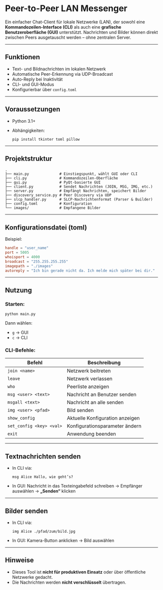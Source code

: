 # Peer-to-Peer LAN Messenger

Ein einfacher Chat-Client für lokale Netzwerke (LAN), der sowohl eine **Kommandozeilen-Interface (CLI)** als auch eine **grafische Benutzeroberfläche (GUI)** unterstützt. Nachrichten und Bilder können direkt zwischen Peers ausgetauscht werden – ohne zentralen Server.

---

## Funktionen

- Text- und Bildnachrichten im lokalen Netzwerk
- Automatische Peer-Erkennung via UDP-Broadcast
- Auto-Reply bei Inaktivität
- CLI- und GUI-Modus
- Konfigurierbar über `config.toml`

---

## Voraussetzungen

- Python 3.1+
- Abhängigkeiten:

  ```
  pip install tkinter toml pillow
  ```

---

## Projektstruktur

```
.
├── main.py              # Einstiegspunkt, wählt GUI oder CLI
├── cli.py               # Kommandozeilen-Oberfläche
├── gui.py               # PyQt-basierte GUI
├── client.py            # Sendet Nachrichten (JOIN, MSG, IMG, etc.)
├── server.py            # Empfängt Nachrichten, speichert Bilder
├── discovery_service.py # Peer Discovery via UDP
├── slcp_handler.py      # SLCP-Nachrichtenformat (Parser & Builder)
├── config.toml          # Konfiguration
└── images/              # Empfangene Bilder
```

---

##  Konfigurationsdatei (toml)

Beispiel:

```toml
handle = "user_name"
port = 5005
whoisport = 4000
broadcast = "255.255.255.255"
imagepath = "./images"
autoreply = "Ich bin gerade nicht da. Ich melde mich später bei dir."
```

---

## Nutzung

### Starten:

```
python main.py
```

Dann wählen:
- `g` → GUI
- `c` → CLI

### CLI-Befehle:

| Befehl             | Beschreibung                          |
|--------------------|----------------------------------------|
| `join <name>`      | Netzwerk beitreten                     |
| `leave`            | Netzwerk verlassen                     |
| `who`              | Peerliste anzeigen                     |
| `msg <user> <text>`| Nachricht an Benutzer senden           |
| `msgall <text>`    | Nachricht an alle senden               |
| `img <user> <pfad>`| Bild senden                            |
| `show_config`      | Aktuelle Konfiguration anzeigen        |
| `set_config <key> <val>` | Konfigurationsparameter ändern  |
| `exit`             | Anwendung beenden                      |

---

## Textnachrichten senden

- In CLI via:

  ```
  msg Alice Hallo, wie geht’s?
  ```

- In GUI: Nachricht in das Texteingabefeld schreiben → Empfänger auswählen → **„Senden“** klicken

---

## Bilder senden

- In CLI via:

  ```
  img Alice ./pfad/zum/bild.jpg
  ```

- In GUI: Kamera-Button anklicken → Bild auswählen

---

## Hinweise

- Dieses Tool ist **nicht für produktiven Einsatz** oder über öffentliche Netzwerke gedacht.
- Die Nachrichten werden **nicht verschlüsselt** übertragen.